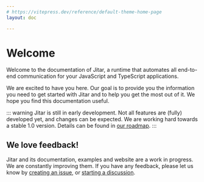 ```yaml
---
# https://vitepress.dev/reference/default-theme-home-page
layout: doc

---
```


# Welcome
Welcome to the documentation of Jitar, a runtime that automates all end-to-end communication for your JavaScript and TypeScript applications.

We are excited to have you here. Our goal is to provide you the information you need to get started with Jitar and to help you get the most out of it. We hope you find this documentation useful.

::: warning
Jitar is still in early development. Not all features are (fully) developed yet, and changes can be expected. We are working hard towards a stable 1.0 version. Details can be found in [our roadmap](https://github.com/MaskingTechnology/jitar/blob/main/ROADMAP.md).
:::

## We love feedback!
Jitar and its documentation, examples and website are a work in progress. We are constantly improving them. If you have any feedback, please let us know by [creating an issue](https://github.com/MaskingTechnology/jitar/issues), or [starting a discussion](https://github.com/MaskingTechnology/jitar/discussions).
